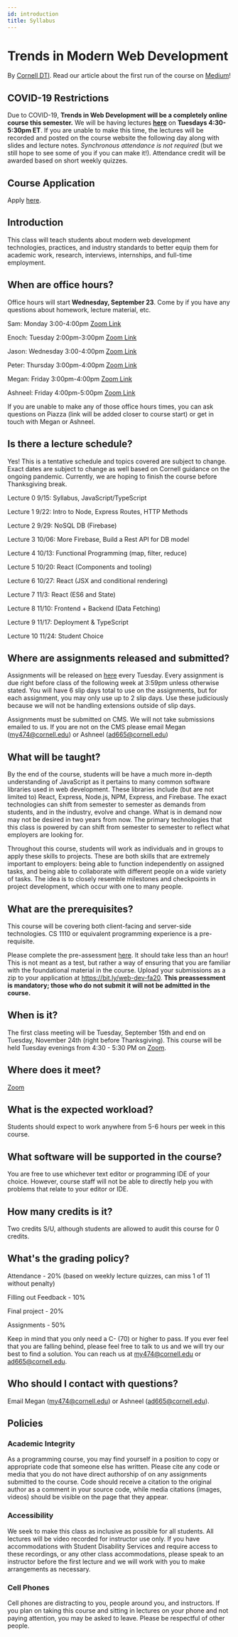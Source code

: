 ```yaml
---
id: introduction
title: Syllabus
---
```


# Trends in Modern Web Development

By [Cornell DTI](http://cornelldti.org/). Read our article about the first run of the course on [Medium](https://medium.com/cornell-design-tech-initiative/cornell-dti-trends-in-web-development-4cb5abc56776)!

## COVID-19 Restrictions

Due to COVID-19, **Trends in Web Development will be a completely online course this semester.** We will be having lectures [**here**](https://cornell.zoom.us/j/7293410777?pwd=UWxlMTh3VGd2ZXNXSUN6MnlEeFJjZz09) on **Tuesdays 4:30-5:30pm ET**. If you are unable to make this time, the lectures will be recorded and posted on the course website the following day along with slides and lecture notes. _Synchronous attendance is not required_ (but we still hope to see some of you if you can make it!). Attendance credit will be awarded based on short weekly quizzes.

## Course Application

Apply [here](https://bit.ly/web-dev-fa20).

## Introduction

This class will teach students about modern web development technologies, practices, and industry standards to better equip them for academic work, research, interviews, internships, and full-time employment.

## When are office hours?

Office hours will start **Wednesday, September 23**. Come by if you have any questions about homework, lecture material, etc.

Sam: Monday 3:00-4:00pm [Zoom Link](https://cornell.zoom.us/j/9389498164?pwd=cjI1Y1VBZGt6eTlBaWFQVnk0QTBrUT09)

Enoch: Tuesday 2:00pm-3:00pm [Zoom Link](https://cornell.zoom.us/j/2233738601?pwd=Y2pVY2VqUmxRbjFYR01HR3Z1ZVBHdz09)

Jason: Wednesday 3:00-4:00pm [Zoom Link](https://cornell.zoom.us/j/5920726340?pwd=SzY3WSt5WmZDYUJsOWx5RTNXS0JHZz09)

Peter: Thursday 3:00pm-4:00pm [Zoom Link](https://cornell.zoom.us/j/93354802016?pwd=NjNmQm1rdG9lRlJZclJYV2VhR2QyQT09)

Megan: Friday 3:00pm-4:00pm [Zoom Link](https://cornell.zoom.us/j/7293410777?pwd=UWxlMTh3VGd2ZXNXSUN6MnlEeFJjZz09)

Ashneel: Friday 4:00pm-5:00pm [Zoom Link](https://cornell.zoom.us/j/8798851713?pwd=blhqdVh6SHJUeDVXb3lsMjI4ZklKZz09)

If you are unable to make any of those office hours times, you can ask questions on Piazza (link will be added closer to course start) or get in touch with Megan or Ashneel.

## Is there a lecture schedule?

Yes! This is a tentative schedule and topics covered are subject to change. Exact dates are subject to change as well based on Cornell guidance on the ongoing pandemic. Currently, we are hoping to finish the course before Thanksgiving break.

Lecture 0 9/15: Syllabus, JavaScript/TypeScript

Lecture 1 9/22: Intro to Node, Express Routes, HTTP Methods

Lecture 2 9/29: NoSQL DB (Firebase)

Lecture 3 10/06: More Firebase, Build a Rest API for DB model

Lecture 4 10/13: Functional Programming (map, filter, reduce)

Lecture 5 10/20: React (Components and tooling)

Lecture 6 10/27: React (JSX and conditional rendering)

Lecture 7 11/3: React (ES6 and State)

Lecture 8 11/10: Frontend + Backend (Data Fetching)

Lecture 9 11/17: Deployment & TypeScript

Lecture 10 11/24: Student Choice

## Where are assignments released and submitted?

Assignments will be released on [here](./assignments) every Tuesday. Every assignment
is due right before class of the following week at 3:59pm unless otherwise stated. You will have 6 slip days total to use on
the assignments, but for each assignment, you may only use up to 2 slip days. Use these judiciously because we will not be handling extensions outside of slip days.

Assignments must be submitted on CMS. We will not take submissions emailed to us. If you are not on the CMS please email
Megan (my474@cornell.edu) or Ashneel (ad665@cornell.edu)

## What will be taught?

By the end of the course, students will be have a much more in-depth understanding of JavaScript as it pertains to many common software libraries used in web development. These libraries include (but are not limited to) React, Express, Node.js, NPM, Express, and Firebase. The exact technologies can shift from semester to semester as demands from students, and in the industry, evolve and change. What is in demand now may not be desired in two years from now. The primary technologies that this class is powered by can shift from semester to semester to reflect what employers are looking for.

Throughout this course, students will work as individuals and in groups to apply these skills to projects. These are both skills that are extremely important to employers: being able to function independently on assigned tasks, and being able to collaborate with different people on a wide variety of tasks. The idea is to closely resemble milestones and checkpoints in project development, which occur with one to many people.

## What are the prerequisites?

This course will be covering both client-facing and server-side technologies. CS 1110 or equivalent programming experience is a pre-requisite.

Please complete the pre-assessment [here](/preassessment.zip). It should take less than an hour! This is not meant as a test, but rather a way of ensuring that you are familiar with the foundational material in the course. Upload your submissions as a zip to your application at https://bit.ly/web-dev-fa20. **This preassessment is mandatory; those who do not submit it will not be admitted in the course.**

## When is it?

The first class meeting will be Tuesday, September 15th and end on Tuesday, November 24th (right before Thanksgiving). This course will be held Tuesday evenings from 4:30 - 5:30 PM on [Zoom](https://cornell.zoom.us/j/7293410777?pwd=UWxlMTh3VGd2ZXNXSUN6MnlEeFJjZz09).

## Where does it meet?

[Zoom](https://cornell.zoom.us/j/7293410777?pwd=UWxlMTh3VGd2ZXNXSUN6MnlEeFJjZz09)

## What is the expected workload?

Students should expect to work anywhere from 5-6 hours per week in this course.

## What software will be supported in the course?

You are free to use whichever text editor or programming IDE of your choice. However, course staff will not be able to directly help you with problems that relate to your editor or IDE.

## How many credits is it?

Two credits S/U, although students are allowed to audit this course for 0 credits.

## What's the grading policy?

Attendance - 20% (based on weekly lecture quizzes, can miss 1 of 11 without penalty)

Filling out Feedback - 10%

Final project - 20%

Assignments - 50%

Keep in mind that you only need a C- (70) or higher to pass. If you ever feel that you are falling behind, please feel free to talk to us and we will try our best to find a solution. You can reach us at my474@cornell.edu or ad665@cornell.edu.

## Who should I contact with questions?

Email Megan ([my474@cornell.edu](mailto:my474@cornell.edu)) or Ashneel ([ad665@cornell.edu](mailto:ad665@cornell.edu)).

## Policies

### Academic Integrity

As a programming course, you may find yourself in a position to copy or appropriate code that someone else has written. Please cite any code or media that you do not have direct authorship of on any assignments submitted to the course. Code should receive a citation to the original author as a comment in your source code, while media citations (images, videos) should be visible on the page that they appear.

### Accessibility

We seek to make this class as inclusive as possible for all students. All lectures will be video recorded for instructor use only. If you have accommodations with Student Disability Services and require access to these recordings, or any other class accommodations, please speak to an instructor before the first lecture and we will work with you to make arrangements as necessary.

### Cell Phones

Cell phones are distracting to you, people around you, and instructors. If you plan on taking this course and sitting in lectures on your phone and not paying attention, you may be asked to leave. Please be respectful of other people.
